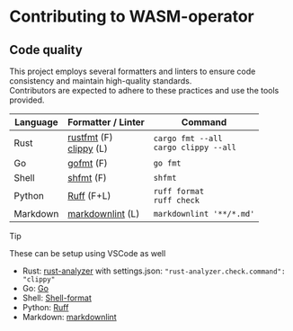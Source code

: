 # Contributing to WASM-operator

## Code quality

This project employs several formatters and linters to ensure code consistency and maintain high-quality standards.  
Contributors are expected to adhere to these practices and use the tools provided.

| Language | Formatter / Linter | Command |
| -------- | ------------------ | ------- |
| Rust     | [rustfmt](https://github.com/rust-lang/rustfmt) (F) <br> [clippy](https://github.com/rust-lang/rust-clippy) (L)  | `cargo fmt --all` <br> `cargo clippy --all` |
| Go       | [gofmt](https://pkg.go.dev/cmd/gofmt) (F)              | `go fmt` |
| Shell    | [shfmt](https://github.com/mvdan/sh#shfmt) (F) | `shfmt` |
| Python   | [Ruff](https://github.com/astral-sh/ruff) (F+L) | `ruff format` <br> `ruff check` |
| Markdown | [markdownlint](https://github.com/DavidAnson/markdownlint) (L) | `markdownlint '**/*.md'` |

> [!TIP]
> These can be setup using VSCode as well
>
> - Rust: [rust-analyzer](https://marketplace.visualstudio.com/items?itemName=rust-lang.rust-analyzer) with settings.json: `"rust-analyzer.check.command": "clippy"`
> - Go: [Go](https://marketplace.visualstudio.com/items?itemName=golang.Go)
> - Shell: [Shell-format](https://marketplace.visualstudio.com/items?itemName=foxundermoon.shell-format)
> - Python: [Ruff](https://marketplace.visualstudio.com/items?itemName=charliermarsh.ruff)
> - Markdown: [markdownlint](https://marketplace.visualstudio.com/items?itemName=DavidAnson.vscode-markdownlint)
